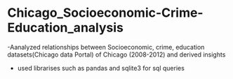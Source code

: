 # Chicago_Socioeconomic-Crime-Education_analysis
-Aanalyzed relationships between Socioeconomic, crime, education datasets(Chicago data Portal) of Chicago (2008-2012)  and derived insights 
- used librarises such as pandas and sqlite3 for sql queries

